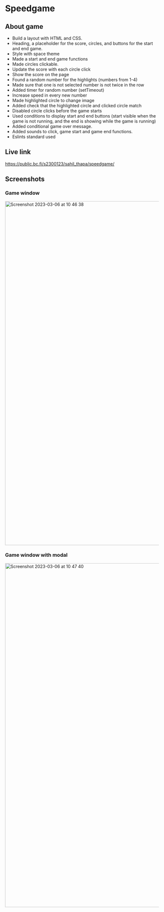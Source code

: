 # Speedgame

## About game
- Build a layout with HTML and CSS.
- Heading, a placeholder for the score, circles, and buttons for the start and end game.
- Style with space theme
- Made a start and end game functions
- Made circles clickable.
- Update the score with each circle click
- Show the score on the page
- Found a random number for the highlights (numbers from 1-4)
- Made sure that one is not selected number is not twice in the row
- Added timer for random number (setTimeout)
- Increase speed in every new number
- Made highlighted circle to change image 
- Added check that the highlighted circle and clicked circle match
- Disabled circle clicks before the game starts
- Used conditions to display start and end buttons (start visible when the game is not running, and the end is showing while the game is running)
- Added conditional game over message.
- Added sounds to click, game start and game end functions.
- Eslints standard used
 
 ## Live link
 https://public.bc.fi/s2300123/sahil_thapa/speedgame/
 
## Screenshots

### Game window
<img width="1128" alt="Screenshot 2023-03-06 at 10 46 38" src="https://user-images.githubusercontent.com/78885935/223061335-e9ed1bb9-c2f9-417f-88eb-043601e2aa4d.png">

### Game window with modal
<img width="1128" alt="Screenshot 2023-03-06 at 10 47 40" src="https://user-images.githubusercontent.com/78885935/223061444-4d7a4204-2311-401c-9d69-f91fd97a509a.png">

